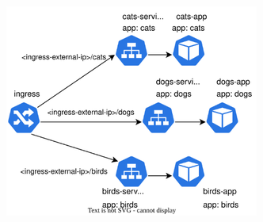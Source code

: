<p align="center">
  <img src="https://raw.githubusercontent.com/Joska99/joska/main/kubernetes/Lab-1/diagram.drawio.svg">
</p>